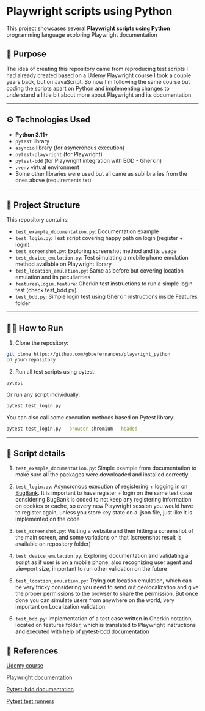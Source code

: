 # Playwright scripts using Python

This project showcases several **Playwright scripts using Python** programming language exploring Playwright documentation

## 🧠 Purpose

The idea of creating this repository came from reproducing test scripts I had already created based on a Udemy Playwright course I took a couple years back, but on JavaScript. So now I'm following the same course but coding the scripts apart on Python and implementing changes to understand a little bit about more about Playwright and its documentation.

---

## ⚙️ Technologies Used

- **Python 3.11+**
- `pytest` library
- `asyncio` library (for asyncronous execution)
- `pytest-playwright` (for Playwright)
- `pytest-bdd` (for Playwright integration with BDD - Gherkin)
- `.venv` virtual environment
- Some other libraries were used but all came as sublibraries from the ones above (requirements.txt)

---

## 📂 Project Structure

This repository contains:

- `test_example_documentation.py`: Documentation example
- `test_login.py`: Test script covering happy path on login (register + login)
- `test_screenshot.py`: Exploring screenshot method and its usage
- `test_device_emulation.py`: Test simulating a mobile phone emulation method available on Playwright library
- `test_location_emulation.py`: Same as before but covering location emulation and its peculiarities
- `features\login.feature`: Gherkin test instructions to run a simple login test (check test_bdd.py)
- `test_bdd.py`: Simple login test using Gherkin instructions inside Features folder

---

## 🏃‍♂️ How to Run

1. Clone the repository:

```bash
git clone https://github.com/gbpefernandes/playwright_python
cd your-repository
```

2. Run all test scripts using pytest:

```bash
pytest
```

Or run any script individually:
```bash
pytest test_login.py
```

You can also call some execution methods based on Pytest library:
```bash
pytest test_login.py --browser chromium --headed
```
---

## 📓 Script details

1. `test_example_documentation.py`: Simple example from documentation to make sure all the packages were downloaded and installed correctly

2. `test_login.py`: Asyncronous execution of registering + logging in on [BugBank](https://bugbank.netlify.app/). It is important to have register + login on the same test case considering BugBank is coded to not keep any registering information on cookies or cache, so every new Playwright session you would have to register again, unless you store key state on a .json file, just like it is implemented on the code

3. `test_screenshot.py`: Visiting a website and then hitting a screenshot of the main screen, and some variations on that (screenshot result is available on repository folder)

4. `test_device_emulation.py`: Exploring documentation and validating a script as if user is on a mobile phone, also recognizing user agent and viewport size, important to run other validation on the future

5. `test_location_emulation.py`: Trying out location emulation, which can be very tricky considering you need to send out geolocalization and give the proper permissions to the browser to share the permission. But once done you can simulate users from anywhere on the world, very important on Localization validation

5. `test_bdd.py`: Implementation of a test case written in Gherkin notation, located on features folder, which is translated to Playwright instructions and executed with help of pytest-bdd documentation

## 📄 References

[Udemy course](https://www.udemy.com/course/dominando-o-playwright/)

[Playwright documentation](https://playwright.dev/python/)

[Pytest-bdd documentation](https://pypi.org/project/pytest-bdd/)

[Pytest test runners](https://playwright.dev/python/docs/test-runners)

